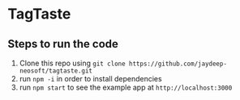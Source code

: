 # TagTaste

## Steps to run the code
1. Clone this repo using `git clone https://github.com/jaydeep-neosoft/tagtaste.git`
2. run `npm -i` in order to install dependencies
3. run `npm start` to see the example app at `http://localhost:3000`
